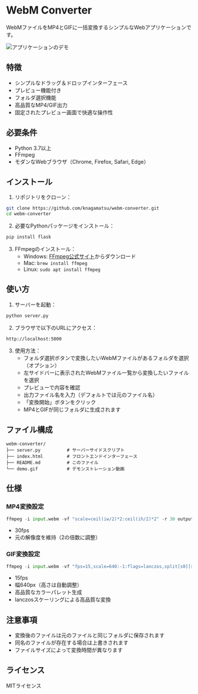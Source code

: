 # WebM Converter

WebMファイルをMP4とGIFに一括変換するシンプルなWebアプリケーションです。

![アプリケーションのデモ](./demo.gif)

## 特徴

- シンプルなドラッグ＆ドロップインターフェース
- プレビュー機能付き
- フォルダ選択機能
- 高品質なMP4/GIF出力
- 固定されたプレビュー画面で快適な操作性

## 必要条件

- Python 3.7以上
- FFmpeg
- モダンなWebブラウザ（Chrome, Firefox, Safari, Edge）

## インストール

1. リポジトリをクローン：
```bash
git clone https://github.com/knagamatsu/webm-converter.git
cd webm-converter
```

2. 必要なPythonパッケージをインストール：
```bash
pip install flask
```

3. FFmpegのインストール：
   - Windows: [FFmpeg公式サイト](https://ffmpeg.org/download.html)からダウンロード
   - Mac: `brew install ffmpeg`
   - Linux: `sudo apt install ffmpeg`

## 使い方

1. サーバーを起動：
```bash
python server.py
```

2. ブラウザで以下のURLにアクセス：
```
http://localhost:5000
```

3. 使用方法：
   - フォルダ選択ボタンで変換したいWebMファイルがあるフォルダを選択（オプション）
   - 左サイドバーに表示されたWebMファイル一覧から変換したいファイルを選択
   - プレビューで内容を確認
   - 出力ファイル名を入力（デフォルトでは元のファイル名）
   - 「変換開始」ボタンをクリック
   - MP4とGIFが同じフォルダに生成されます

## ファイル構成

```
webm-converter/
├── server.py          # サーバーサイドスクリプト
├── index.html         # フロントエンドインターフェース
├── README.md          # このファイル
└── demo.gif           # デモンストレーション動画
```

## 仕様

### MP4変換設定
```python
ffmpeg -i input.webm -vf "scale=ceil(iw/2)*2:ceil(ih/2)*2" -r 30 output.mp4
```
- 30fps
- 元の解像度を維持（2の倍数に調整）

### GIF変換設定
```python
ffmpeg -i input.webm -vf "fps=15,scale=640:-1:flags=lanczos,split[s0][s1];[s0]palettegen=stats_mode=single[p];[s1][p]paletteuse=new=1" output.gif
```
- 15fps
- 幅640px（高さは自動調整）
- 高品質なカラーパレット生成
- lanczosスケーリングによる高品質な変換

## 注意事項

- 変換後のファイルは元のファイルと同じフォルダに保存されます
- 同名のファイルが存在する場合は上書きされます
- ファイルサイズによって変換時間が異なります

## ライセンス

MITライセンス